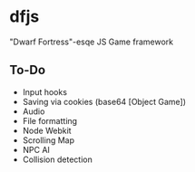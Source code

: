 dfjs
====

"Dwarf Fortress"-esqe JS Game framework

To-Do
-----

- Input hooks
- Saving via cookies (base64 [Object Game])
- Audio
- File formatting
- Node Webkit
- Scrolling Map
- NPC AI
- Collision detection
